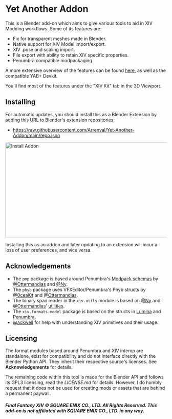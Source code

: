 # Yet Another Addon
This is a Blender add-on which aims to give various tools to aid in XIV Modding workflows. Some of its features are:
* Fix for transparent meshes made in Blender.
* Native support for XIV Model import/export.
* XIV .pose and scaling import.
* File export with ability to retain XIV specific properties.
* Penumbra compatible modpackaging.

A more extensive overview of the features can be found [here](https://github.com/Arrenval/Yet-Another-Addon/wiki), as well as the compatible YAB+ Devkit.

You'll find most of the features under the "XIV Kit" tab in the 3D Viewport.

## Installing
For automatic updates, you should install this as a Blender Extension by adding this URL to Blender's extension repositories:
- https://raw.githubusercontent.com/Arrenval/Yet-Another-Addon/main/repo.json
<img width="653" height="295" alt="Install Addon" src="https://github.com/user-attachments/assets/db631db6-552f-4bf5-8bbd-0ae0c10c4ba2" />

Installing this as an addon and later updating to an extension will incur a loss of user preferences, and vice versa.

## Acknowledgements
* The `pmp` package is based around Penumbra's [Modpack schemas](https://github.com/xivdev/Penumbra/tree/master/schemas) by [@Ottermandias](https://github.com/Ottermandias) and [@Ny](https://github.com/Exter-N).
* The `phyb` package uses VFXEditor/Penumbra's Phyb structs by [@0ceal0t](https://github.com/0ceal0t) and [@Ottermandias](https://github.com/Ottermandias).
* The binary span reader in the `xiv.utils` module is based on [@Ny](https://github.com/Exter-N) and [@Ottermandias](https://github.com/Ottermandias)' [utilities](https://github.com/Ottermandias/Penumbra.GameData/blob/10fdb025436f7ea9f1f5e97635c19eee0578de7b/Files/Utility/SpanBinaryReader.cs).
* The `xiv.formats.model` package is based on the structs in [Lumina](https://github.com/NotAdam/Lumina/tree/master/src/Lumina/Models/Models) and [Penumbra](https://github.com/Ottermandias/Penumbra.GameData/tree/10fdb025436f7ea9f1f5e97635c19eee0578de7b/Files).
* [@ackwell](https://github.com/ackwell) for help with understanding XIV primitives and their usage.

## Licensing
The format modules based around Penumbra and XIV interop are standalone, exist for compatibility and do not interface directly with the Blender Python API. They inherit their respective source's licenses. See **Acknowledgements** for details.

The remaining code within this tool is made for the Blender API and follows its GPL3 licensing, read the *LICENSE.md* for details. However, I do humbly request that it does not be used for creating mods or assets that are behind a permanent paywall. 

##### Final Fantasy XIV © SQUARE ENIX CO., LTD. All Rights Reserved. This add-on is not affiliated with SQUARE ENIX CO., LTD. in any way.